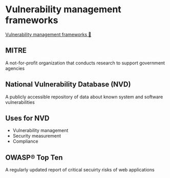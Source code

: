 # Vulnerability management frameworks

[Vulnerability management frameworks 🔗](https://www.coursera.org/learn/strategies-for-cloud-security-risk-management/lecture/poSbL/vulnerability-management-frameworks)

## MITRE

A not-for-profit organization that conducts research to support government agencies

## National Vulnerability Database (NVD)

A publicly accessible repository of data about known system and software vulnerabilities

## Uses for NVD

- Vulnerability management
- Security measurement
- Compliance

## OWASP® Top Ten

A regularly updated report of critical secuirty risks of web applications
